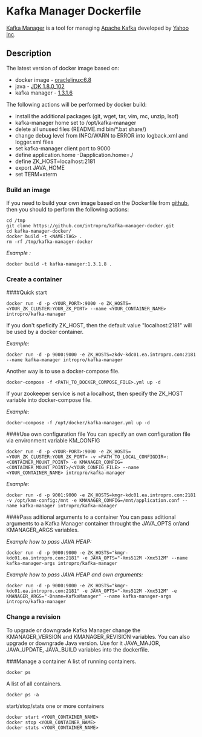 # Kafka Manager Dockerfile
[Kafka Manager](https://github.com/yahoo/kafka-manager) is a tool for managing [Apache Kafka](http://kafka.apache.org) developed by [Yahoo Inc](https://www.yahoo.com).

## Description
The latest version of docker image based on:
* docker image - [oraclelinux:6.8](https://hub.docker.com/_/oraclelinux/)
* java - [JDK 1.8.0_102](http://www.oracle.com/technetwork/java/javase/downloads/index.html)
* kafka manager - [1.3.1.6](https://github.com/yahoo/kafka-manager/releases/tag/1.3.1.6)

The following actions will be performed by docker build:
* install the additional packages (git, wget, tar, vim, mc, unzip, lsof)
* kafka-manager home set to /opt/kafka-manager
* delete all unused files (README.md bin/*.bat share/)
* change debug level from INFO/WARN to ERROR into logback.xml and logger.xml files
* set kafka-manager client port to 9000
* define application.home -Dapplication.home=./
* define ZK_HOST=localhost:2181
* export JAVA_HOME
* set TERM=xterm

### Build an image
If you need to build your own image based on the Dockerfile from [github](https://github.com/intropro/kafka-manager-docker.git), then you should to perform the following actions:
```
cd /tmp
git clone https://github.com/intropro/kafka-manager-docker.git
cd kafka-manager-docker/
docker build -t <NAME:TAG> .
rm -rf /tmp/kafka-manager-docker
```
*Example :*
```
docker build -t kafka-manager:1.3.1.8 .
```
### Create a container
####Quick start
```
docker run -d -p <YOUR_PORT>:9000 -e ZK_HOSTS=<YOUR_ZK_CLUSTER:YOUR_ZK_PORT> --name <YOUR_CONTAINER_NAME> intropro/kafka-manager
```
If you don't speficify ZK_HOST, then the default value "localhost:2181" will be used by a docker container.

*Example:*
```
docker run -d -p 9000:9000 -e ZK_HOSTS=zkdv-kdc01.ea.intropro.com:2181 --name kafka-manager intropro/kafka-manager
```

Another way is to use a docker-compose file.
```
docker-compose -f <PATH_TO_DOCKER_COMPOSE_FILE>.yml up -d
```
If your zookeeper service is not a localhost, then specify the ZK_HOST variable into docker-compose file.

*Example:*
```
docker-compose -f /opt/docker/kafka-manager.yml up -d
```

####Use own configuration file
You can specify an own configuration file via environment variable KM_CONFIG
```
docker run -d -p <YOUR-PORT>:9000 -e ZK_HOSTS=<YOUR_ZK_CLUSTER:YOUR_ZK_PORT> -v <PATH_TO_LOCAL_CONFIGDIR>:<CONTAINER_MOUNT_POINT> -e KMANAGER_CONFIG=<CONTAINER_MOUNT_POINT>/<YOUR_CONFIG_FILE> --name <YOUR_CONTAINER_NAME> intropro/kafka-manager
```
*Example:*
```
docker run -d -p 9001:9000 -e ZK_HOSTS=kmgr-kdc01.ea.intropro.com:2181 -v /opt/kmm-config:/mnt -e KMANAGER_CONFIG=/mnt/application.conf --name kafka-manager intropro/kafka-manager
```

####Pass aditional arguments to a container
You can pass aditional arguments to a Kafka Manager container throught the JAVA_OPTS or/and KMANAGER_ARGS variables.

*Example how to pass JAVA HEAP:*
```
docker run -d -p 9000:9000 -e ZK_HOSTS="kmgr-kdc01.ea.intropro.com:2181" -e JAVA_OPTS="-Xms512M -Xmx512M" --name kafka-manager-args intropro/kafka-manager
```

*Example how to pass JAVA HEAP and own arguments:*
```
docker run -d -p 9000:9000 -e ZK_HOSTS="kmgr-kdc01.ea.intropro.com:2181" -e JAVA_OPTS="-Xms512M -Xmx512M" -e KMANAGER_ARGS="-Dname=KafkaManager" --name kafka-manager-args intropro/kafka-manager
```

### Change a revision
To upgrade or downgrade Kafka Manager change the KMANAGER_VERSION and KMANAGER_REVISION variables.
You can also upgrade or downgrade Java version. Use for it JAVA_MAJOR, JAVA_UPDATE, JAVA_BUILD variables into the dockerfile.

###Manage a container
A list of running containers.
```
docker ps
```

A list of all containers.
```
docker ps -a
```

start/stop/stats one or more containers
```
docker start <YOUR_CONTAINER_NAME>
docker stop <YOUR_CONTAINER_NAME>
docker stats <YOUR_CONTAINER_NAME>
```
